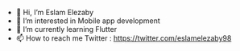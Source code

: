 - 👋 Hi, I’m Eslam Elezaby
- 👀 I’m interested in Mobile app development
- 🌱 I’m currently learning Flutter
- 📫 How to reach me
Twitter : https://twitter.com/eslamelezaby98

<!---
eslamelezaby98/eslamelezaby98 is a ✨ special ✨ repository because its `README.md` (this file) appears on your GitHub profile.
You can click the Preview link to take a look at your changes.
--->
